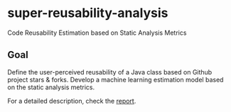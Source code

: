 # super-reusability-analysis
Code Reusability Estimation based on Static Analysis Metrics

## Goal
Define the user-perceived reusability of a Java class based on Github project stars & forks.
Develop a machine learning estimation model based on the static analysis metrics.

For a detailed description, check the [report](report_janeapos_ksamtsak_final.pdf).
